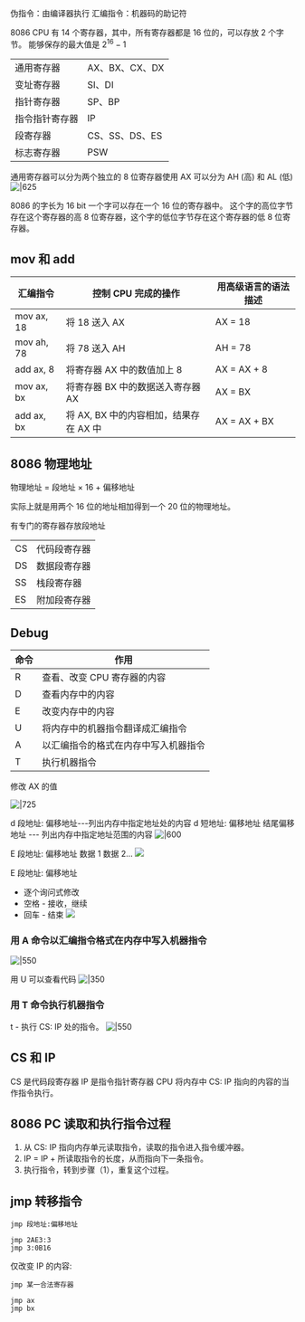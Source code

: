 
伪指令：由编译器执行
汇编指令：机器码的助记符

8086 CPU 有 14 个寄存器，其中，所有寄存器都是 16 位的，可以存放 2 个字节。
能够保存的最大值是 $2^{16}-1$

|         |             |
| ------- | ----------- |
| 通用寄存器   | AX、BX、CX、DX |
| 变址寄存器   | SI、DI       |
| 指针寄存器   | SP、BP       |
| 指令指针寄存器 | IP          |
| 段寄存器    | CS、SS、DS、ES |
| 标志寄存器   | PSW         |

通用寄存器可以分为两个独立的 8 位寄存器使用
AX 可以分为 AH (高) 和 AL (低)
![|625](https://typora-birdy.oss-cn-guangzhou.aliyuncs.com/20250115221102.png)

8086 的字长为 16 bit
一个字可以存在一个 16 位的寄存器中。
这个字的高位字节存在这个寄存器的高 8 位寄存器，这个字的低位字节存在这个寄存器的低 8 位寄存器。

## mov 和 add

| 汇编指令       | 控制 CPU 完成的操作              | 用高级语言的语法描述   |
| ---------- | ------------------------- | ------------ |
| mov ax, 18 | 将 18 送入 AX                | AX = 18      |
| mov ah, 78 | 将 78 送入 AH                | AH = 78      |
| add ax, 8  | 将寄存器 AX 中的数值加上 8          | AX = AX + 8  |
| mov ax, bx | 将寄存器 BX 中的数据送入寄存器 AX      | AX = BX      |
| add ax, bx | 将 AX, BX 中的内容相加，结果存在 AX 中 | AX = AX + BX |

## 8086 物理地址
物理地址 = 段地址 $\times$ 16 + 偏移地址

实际上就是用两个 16 位的地址相加得到一个 20 位的物理地址。

有专门的寄存器存放段地址

|     |        |
| --- | ------ |
| CS  | 代码段寄存器 |
| DS  | 数据段寄存器 |
| SS  | 栈段寄存器  |
| ES  | 附加段寄存器 |

## Debug

| 命令  | 作用                 |
| --- | ------------------ |
| R   | 查看、改变 CPU 寄存器的内容   |
| D   | 查看内存中的内容           |
| E   | 改变内存中的内容           |
| U   | 将内存中的机器指令翻译成汇编指令   |
| A   | 以汇编指令的格式在内存中写入机器指令 |
| T   | 执行机器指令             |
修改 AX 的值

![|725](https://typora-birdy.oss-cn-guangzhou.aliyuncs.com/20250116185404.png)

d 段地址: 偏移地址---列出内存中指定地址处的内容
d 短地址: 偏移地址 结尾偏移地址 --- 列出内存中指定地址范围的内容
![|600](https://typora-birdy.oss-cn-guangzhou.aliyuncs.com/20250116190155.png)

E 段地址: 偏移地址 数据 1 数据 2...
![](https://typora-birdy.oss-cn-guangzhou.aliyuncs.com/20250116190255.png)

E 段地址: 偏移地址
- 逐个询问式修改
- 空格 - 接收，继续
- 回车 - 结束
![](https://typora-birdy.oss-cn-guangzhou.aliyuncs.com/20250116190428.png)


### 用 A 命令以汇编指令格式在内存中写入机器指令
![|550](https://typora-birdy.oss-cn-guangzhou.aliyuncs.com/20250116191050.png)

用 U 可以查看代码
![|350](https://typora-birdy.oss-cn-guangzhou.aliyuncs.com/20250116191204.png)

### 用 T 命令执行机器指令
t - 执行 CS: IP 处的指令。
![|550](https://typora-birdy.oss-cn-guangzhou.aliyuncs.com/20250116191328.png)

## CS 和 IP
CS 是代码段寄存器
IP 是指令指针寄存器
CPU 将内存中 CS: IP 指向的内容的当作指令执行。

## 8086 PC 读取和执行指令过程
1. 从 CS: IP 指向内存单元读取指令，读取的指令进入指令缓冲器。
2. IP = IP + 所读取指令的长度，从而指向下一条指令。
3. 执行指令，转到步骤（1），重复这个过程。

## jmp 转移指令
```assembly
jmp 段地址:偏移地址

jmp 2AE3:3
jmp 3:0B16
```

仅改变 IP 的内容:
```assembly
jmp 某一合法寄存器

jmp ax
jmp bx
```
